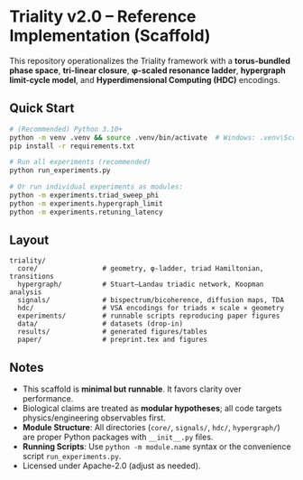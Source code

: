 # Triality v2.0 – Reference Implementation (Scaffold)

This repository operationalizes the Triality framework with a **torus-bundled phase space**, **tri-linear closure**, **φ-scaled resonance ladder**, **hypergraph limit-cycle model**, and **Hyperdimensional Computing (HDC)** encodings.

## Quick Start
```bash
# (Recommended) Python 3.10+
python -m venv .venv && source .venv/bin/activate  # Windows: .venv\Scripts\activate
pip install -r requirements.txt

# Run all experiments (recommended)
python run_experiments.py

# Or run individual experiments as modules:
python -m experiments.triad_sweep_phi
python -m experiments.hypergraph_limit
python -m experiments.retuning_latency
```

## Layout
```
triality/
  core/                # geometry, φ-ladder, triad Hamiltonian, transitions
  hypergraph/          # Stuart–Landau triadic network, Koopman analysis
  signals/             # bispectrum/bicoherence, diffusion maps, TDA
  hdc/                 # VSA encodings for triads × scale × geometry
  experiments/         # runnable scripts reproducing paper figures
  data/                # datasets (drop-in)
  results/             # generated figures/tables
  paper/               # preprint.tex and figures
```

## Notes
- This scaffold is **minimal but runnable**. It favors clarity over performance.
- Biological claims are treated as **modular hypotheses**; all code targets physics/engineering observables first.
- **Module Structure**: All directories (`core/`, `signals/`, `hdc/`, `hypergraph/`) are proper Python packages with `__init__.py` files.
- **Running Scripts**: Use `python -m module.name` syntax or the convenience script `run_experiments.py`.
- Licensed under Apache-2.0 (adjust as needed).
